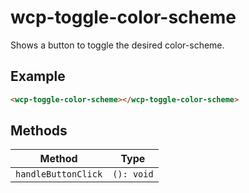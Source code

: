 # wcp-toggle-color-scheme

Shows a button to toggle the desired color-scheme.

## Example

```html
<wcp-toggle-color-scheme></wcp-toggle-color-scheme>
```

## Methods

| Method              | Type       |
|---------------------|------------|
| `handleButtonClick` | `(): void` |
